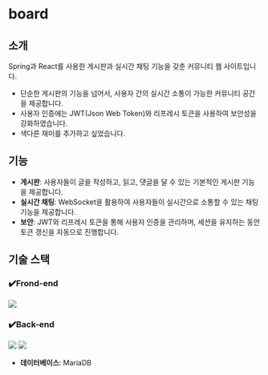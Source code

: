 # board

## 소개

Spring과 React를 사용한 게시판과 실시간 채팅 기능을 갖춘 커뮤니티 웹 사이트입니다.

- 단순한 게시판의 기능을 넘어서, 사용자 간의 실시간 소통이 가능한 커뮤니티 공간을 제공합니다.
- 사용자 인증에는 JWT(Json Web Token)와 리프레시 토큰을 사용하여 보안성을 강화하였습니다.
- 색다른 재미를 추가하고 싶었습니다.

## 기능

- **게시판**: 사용자들이 글을 작성하고, 읽고, 댓글을 달 수 있는 기본적인 게시판 기능을 제공합니다.
- **실시간 채팅**: WebSocket을 활용하여 사용자들이 실시간으로 소통할 수 있는 채팅 기능을 제공합니다.
- **보안**: JWT와 리프레시 토큰을 통해 사용자 인증을 관리하며, 세션을 유지하는 동안 토큰 갱신을 자동으로 진행합니다.

## 기술 스택

### ✔️Frond-end
<img src="https://img.shields.io/badge/React-61DAFB?style=flat&logo=react&logoColor=black"/>

### ✔️Back-end
<img src="https://img.shields.io/badge/Spring-6DB33F?style=flat&logo=Spring&logoColor=white"/> <img src="https://img.shields.io/badge/Spring Boot-6DB33F?style=flat&logo=springboot&logoColor=white"> 

- **데이터베이스**: MariaDB

